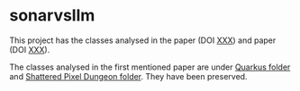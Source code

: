 # sonarvsllm

This project has the classes analysed in the paper (DOI [XXX](https://doi.org/XXXXXXX.XXXXXXX)) and paper (DOI [XXX](https://doi.org/XXXXXXX.XXXXXXX)).

The classes analysed in the first mentioned paper are under [Quarkus folder](sonarvsllm-testcases/src/main/resources/classFilesToBeAnalysed/quarkus) and [Shattered Pixel Dungeon folder](sonarvsllm-testcases/src/main/resources/classFilesToBeAnalysed/shattered-pixel-dungeon/core/src/main/java/com/shatteredpixel/shatteredpixeldungeon). They have been preserved.
